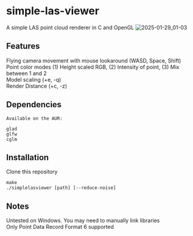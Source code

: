 # simple-las-viewer

A simple LAS point cloud renderer in C and OpenGL
![2025-01-29_01-03](https://github.com/user-attachments/assets/4d251d47-8576-4bde-bb75-08c6bda55fdc)
## Features
Flying camera movement with mouse lookaround (WASD, Space, Shift)  
Point color modes (1) Height scaled RGB, (2) Intensity of point, (3) Mix between 1 and 2  
Model scaling (+e, -q)  
Render Distance (+c, -z)  

## Dependencies
```
Available on the AUR:

glad
glfw
cglm
```

## Installation
Clone this repository
```
make
./simplelasviewer [path] [--reduce-noise]
```

## Notes
Untested on Windows. You may need to manually link libraries  
Only Point Data Record Format 6 supported
